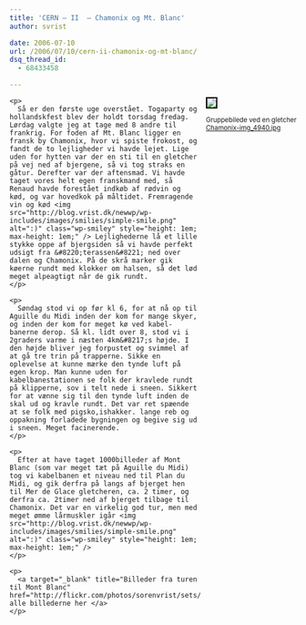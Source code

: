 ```yaml
---
title: 'CERN – II  – Chamonix og Mt. Blanc'
author: svrist

date: 2006-07-10
url: /2006/07/10/cern-ii-chamonix-og-mt-blanc/
dsq_thread_id:
  - 68433458

---
```

<div style="float:right;margin-left:10px;margin-bottom:10px;">
  <a title="photo sharing" href="http://www.flickr.com/photos/sorenvrist/185583098/"><img style="border:2px solid #000000;" src="http://static.flickr.com/56/185583098_4d9244c16a_m.jpg" /></a><span style="font-size:0.9em;margin-top:0;" /></p> 
  
  <p>
    <span style="font-size:0.9em;margin-top:0;">Gruppebilede ved en gletcher<br /> <a href="http://www.flickr.com/photos/sorenvrist/185583098/">Chamonix-img_4940.jpg</a></span></div> 
    
    <p>
      Så er den første uge overstået. Togaparty og hollandskfest blev der holdt torsdag fredag. Lørdag valgte jeg at tage med 8 andre til frankrig. For foden af Mt. Blanc ligger en fransk by Chamonix, hvor vi spiste frokost, og fandt de to lejligheder vi havde lejet. Lige uden for hytten var der en sti til en gletcher på vej ned af bjergene, så vi tog straks en gåtur. Derefter var der aftensmad. Vi havde taget vores helt egen franskmand med, så Renaud havde forestået indkøb af rødvin og kød, og var hovedkok på måltidet. Fremragende vin og kød <img src="http://blog.vrist.dk/newwp/wp-includes/images/smilies/simple-smile.png" alt=":)" class="wp-smiley" style="height: 1em; max-height: 1em;" /> Lejlighederne lå et lille stykke oppe af bjergsiden så vi havde perfekt udsigt fra &#8220;terassen&#8221; ned over dalen og Chamonix. På de skrå marker gik køerne rundt med klokker om halsen, så det lød meget alpeagtigt når de gik rundt.
    </p>
    
    <p>
      Søndag stod vi op før kl 6, for at nå op til Aguille du Midi inden der kom for mange skyer, og inden der kom for meget kø ved kabel-banerne derop. Så kl. lidt over 8, stod vi i 2graders varme i næsten 4km&#8217;s højde. I den højde bliver jeg forpustet og svimmel af at gå tre trin på trapperne. Sikke en oplevelse at kunne mærke den tynde luft på egen krop. Man kunne uden for kabelbanestationen se folk der kravlede rundt på klipperne, sov i telt nede i sneen. Sikkert for at vænne sig til den tynde luft inden de skal ud og kravle rundt. Det var ret spæende at se folk med pigsko,ishakker. lange reb og oppakning forladede bygningen og begive sig ud i sneen. Meget facinerende.
    </p>
    
    <p>
      Efter at have taget 1000billeder af Mont Blanc (som var meget tæt på Aguille du Midi) tog vi kabelbanen et niveau ned til Plan du Midi, og gik derfra på langs af bjerget hen til Mer de Glace gletcheren, ca. 2 timer, og derfra ca. 2timer ned af bjerget tilbage til Chamonix. Det var en virkelig god tur, men med meget ømme lårmuskler igår <img src="http://blog.vrist.dk/newwp/wp-includes/images/smilies/simple-smile.png" alt=":)" class="wp-smiley" style="height: 1em; max-height: 1em;" />
    </p>
    
    <p>
      <a target="_blank" title="Billeder fra turen til Mont Blanc" href="http://flickr.com/photos/sorenvrist/sets/72157594192886518/">Se alle billederne her </a>
    </p>